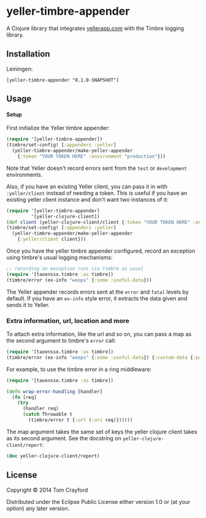 # yeller-timbre-appender

A Clojure library that integrates [yellerapp.com](http://yellerapp.com) with the Timbre logging library.

## Installation

Leiningen:
```
[yeller-timbre-appender "0.1.0-SNAPSHOT"]
```

## Usage

#### Setup

First initialize the Yeller timbre appender:

```clojure
(require '[yeller-timbre-appender])
(timbre/set-config! [:appenders :yeller]
  (yeller-timbre-appender/make-yeller-appender
    {:token "YOUR TOKEN HERE" :environment "production"}))
```

Note that Yeller doesn't record errors sent from the `test` or `development`
environments.

Also, if you have an existing Yeller client, you can pass it in with
`:yeller/client` instead of needing a token. This is useful if you have an
existing yeller client instance and don't want two instances of it:

```clojure
(require '[yeller-timbre-appender]
         '[yeller-clojure-client])
(def client (yeller-clojure-client/client {:token "YOUR TOKEN HERE" :environment "production"})
(timbre/set-config! [:appenders :yeller]
  (yeller-timbre-appender/make-yeller-appender
    {:yeller/client client}))
```

Once you have the yeller timbre appender configured, record an exception using
timbre's usual logging mechanisms:

```clojure
;; recording an exception runs via timbre as usual
(require '[taoensso.timbre :as timbre])
(timbre/error (ex-info "woops" {:some :useful-data}))
```

The Yeller appender records errors sent at the `error` and `fatal` levels by
default. If you have an `ex-info` style error, it extracts the data given and
sends it to Yeller.

### Extra information, url, location and more

To attach extra information, like the url and so on, you can pass a map as the second argument to timbre's `error` call:

```clojure
(require '[taoensso.timbre :as timbre])
(timbre/error (ex-info "woops" {:some :useful-data}) {:custom-data {:params {:user-id 1}} :url "http://example.com"})
```

For example, to use the timbre error in a ring middleware:

```clojure
(require '[taoensso.timbre :as timbre])

(defn wrap-error-handling [handler]
  (fn [req]
    (try
      (handler req)
      (catch Throwable t
        (timbre/error t {:url (:uri req)})))))
```

The map argument takes the same set of keys the yeller clojure client takes as its second argument. See the docstring on `yeller-clojure-client/report`:

```clojure
(doc yeller-clojure-client/report)
```


## License

Copyright © 2014 Tom Crayford

Distributed under the Eclipse Public License either version 1.0 or (at
your option) any later version.
